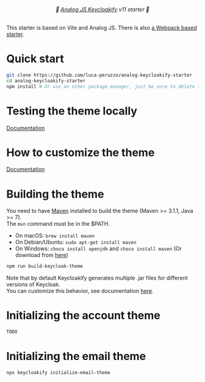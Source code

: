<p align="center">
    <i>🚀 <a href="https://keycloakify.dev">Analog JS Keycloakify</a> v11 starter 🚀</i>
    <br/>
    <br/>
</p>

This starter is based on Vite and Analog JS. There is also [a Webpack based starter](https://github.com/kathari00/keycloakify-starter-angular).

# Quick start

```bash
git clone https://github.com/luca-peruzzo/analog-keycloakify-starter
cd analog-keycloakify-starter
npm install # Or use an other package manager, just be sure to delete the package.lock if you use another package manager.
```

# Testing the theme locally

[Documentation](https://docs.keycloakify.dev/testing-your-theme)

# How to customize the theme

[Documentation](https://docs.keycloakify.dev/customization-strategies)

# Building the theme

You need to have [Maven](https://maven.apache.org/) installed to build the theme (Maven >= 3.1.1, Java >= 7).  
The `mvn` command must be in the $PATH.  

-   On macOS: `brew install maven`
-   On Debian/Ubuntu: `sudo apt-get install maven`
-   On Windows: `choco install openjdk` and `choco install maven` (Or download from [here](https://maven.apache.org/download.cgi))

```bash
npm run build-keycloak-theme
```

Note that by default Keycloakify generates multiple .jar files for different versions of Keycloak.  
You can customize this behavior, see documentation [here](https://docs.keycloakify.dev/targeting-specific-keycloak-versions).

# Initializing the account theme

```bash
TODO
```

# Initializing the email theme

```bash
npx keycloakify initialize-email-theme
```
